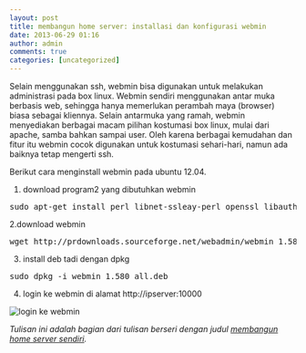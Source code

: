 ```yaml
---
layout: post
title: membangun home server: installasi dan konfigurasi webmin
date: 2013-06-29 01:16
author: admin
comments: true
categories: [uncategorized]
---
```

Selain menggunakan ssh, webmin bisa digunakan untuk melakukan administrasi pada box linux. Webmin sendiri menggunakan antar muka berbasis web, sehingga hanya memerlukan perambah maya (browser) biasa sebagai kliennya. Selain antarmuka yang ramah, webmin menyediakan berbagai macam pilihan kostumasi box linux, mulai dari apache, samba bahkan sampai user. Oleh karena berbagai kemudahan dan fitur itu webmin cocok digunakan untuk kostumasi sehari-hari, namun ada baiknya tetap mengerti ssh.

Berikut cara menginstall webmin pada ubuntu 12.04.

1. download program2 yang dibutuhkan webmin
<pre>
sudo apt-get install perl libnet-ssleay-perl openssl libauthen-pam-perl libpam-runtime libio-pty-perl apt-show-versions python
</pre>

2.download webmin
<pre>
wget http://prdownloads.sourceforge.net/webadmin/webmin_1.580_all.deb
</pre>

3. install deb tadi dengan dpkg
<pre>
sudo dpkg -i webmin_1.580_all.deb
</pre>

4. login ke webmin di alamat http://ipserver:10000
<img src="http://aldosimon.com/blog/wp-content/uploads/2013/06/webmin.png" alt="login ke webmin" />

<em>Tulisan ini adalah bagian dari tulisan berseri dengan judul <a title="membangun home server sendiri" href="http://aldosimon.com/blog/pembukaan-membuat-home-server-sendiri-1/" target="_blank">membangun home server sendiri</a>.</em>
